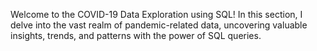 Welcome to the COVID-19 Data Exploration using SQL! In this section, 
I delve into the vast realm of pandemic-related data, uncovering valuable insights, 
trends, and patterns with the power of SQL queries.

